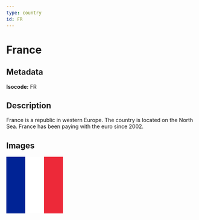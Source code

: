 ```yaml
---
type: country
id: FR
---
```


# France

## Metadata

**Isocode:** FR

## Description

France is a republic in western Europe. The country is located on the North Sea. France has been paying with the euro since 2002.

## Images

<img src="Countries/France/fr.png" height="150" alt="France">
